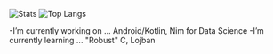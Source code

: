 ![Stats](https://github-readme-stats.vercel.app/api?username=mavavilj&count_private=true&show_icons=true)
![Top Langs](https://github-readme-stats.vercel.app/api/top-langs/?username=mavavilj)


-I’m currently working on ... Android/Kotlin, Nim for Data Science
-I’m currently learning ... "Robust" C, Lojban
